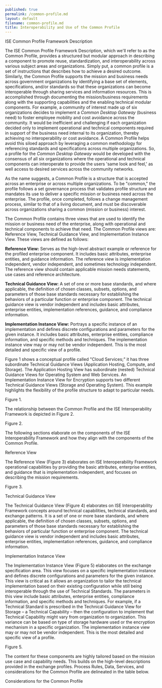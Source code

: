 ```yaml
---
published: true
permalink: /common-profile.md
layout: default
filename: common-profile.md
title: Interoperability and Use of the Common Profile
---
```


ISE Common Profile Framework Description

The ISE Common Profile Framework Description, which we'll refer to as the Common Profile, provides a structured but modular approach in describing a component to promote reuse, standardization, and interoperability across various subject areas and organizations. Simply put, a common profile is a set of instructions that describes how to achieve a desired outcome. Similarly, the Common Profile supports the mission and business needs across government organizations by identifying a base set of elements, specifications, and/or standards so that these organizations can become interoperable through sharing services and information resources. This is accomplished through documenting the mission/business requirements along with the supporting capabilities and the enabling technical modular components. For example, a community of interest made up of six organizations decides to implement a _Common Desktop Gateway_ (business need) to foster employee mobility and cost avoidance across the community. It would be inefficient and challenging if each organization decided only to implement operational and technical components required in support of the business need internal to its organization, thereby achieving no interoperability or cost avoidance. A Common Profile helps avoid this siloed approach by leveraging a common methodology for referencing standards and specifications across multiple organizations. So, a profile for the _Common Desktop Gateway_ would be developed with the consensus of all six organizations where the operational and technical components can interoperate to provide the users 'same look and feel,' as well access to desired services across the community networks.

As the name suggests, a Common Profile is a structure that is accepted across an enterprise or across multiple organizations. To be "common," the profile follows a set governance process that validates profile structure and mandates its use to deliver a specific mission or business need across the enterprise. The profile, once completed, follows a change management process, similar to that of a living document, and must be discoverable across organizations sharing a common (mission or business) interest.

The Common Profile contains three views that are used to identify the mission or business need of the enterprise, along with operational and technical components to achieve that need. The Common Profile views are: Reference View, Technical Guidance View, and Implementation Instance View. These views are defined as follows:

**Reference View:** Serves as the high-level abstract example or reference for the profiled enterprise component. It includes basic attributes, enterprise entities, and guidance information. The reference view is implementation independent, vendor independent, and sometimes technology independent. The reference view should contain applicable mission needs statements, use cases and reference architecture.

**Technical Guidance View:** A set of one or more base standards, and where applicable, the definition of chosen classes, subsets, options, and parameters of those base standards necessary for establishing the behaviors of a particular function or enterprise component. The technical guidance view is vendor independent and includes basic attributes, enterprise entities, implementation references, guidance, and compliance information.

**Implementation Instance View:** Portrays a specific instance of an implementation and defines discrete configurations and parameters for the given instance. It includes basic attributes, enterprise entities, compliance information, and specific methods and techniques. The implementation instance view may or may not be vendor independent. This is the most detailed and specific view of a profile.

Figure 1 shows a conceptual profile called "Cloud Services;" it has three subordinate Technical Guidance Views (Application Hosting, Compute, and Storage). The Application Hosting View has subordinate (nested) Technical Guidance Views for Operating System and Web Services. An Implementation Instance View for Encryption supports two different Technical Guidance Views (Storage and Operating System). This example highlights the flexibility of the profile structure to adapt to particular needs.

Figure 1.

The relationship between the Common Profile and the ISE Interoperability Framework is depicted in Figure 2.

Figure 2.

The following sections elaborate on the components of the ISE Interoperability Framework and how they align with the components of the Common Profile.

Reference View

The Reference View (Figure 3) elaborates on ISE Interoperability Framework operational capabilities by providing the basic attributes, enterprise entities, and guidance that is implementation independent, and focuses on describing the mission requirements.

Figure 3.

Technical Guidance View

The Technical Guidance View (Figure 4) elaborates on ISE Interoperability Framework concepts around technical capabilities, technical standards, and exchange patterns. It is a set of one or more base standards, and where applicable, the definition of chosen classes, subsets, options, and parameters of those base standards necessary for establishing the behaviors of particular function or enterprise component. The technical guidance view is vendor independent and includes basic attributes, enterprise entities, implementation references, guidance, and compliance information.

Implementation Instance View

The Implementation Instance View (Figure 5) elaborates on the exchange specification area. This view focuses on a specific implementation instance and defines discrete configurations and parameters for the given instance. This view is critical as it allows an organization to tailor the technical implementation based on their existing configuration while still being interoperable through the use of Technical Standards. The parameters in this view include basic attributes, enterprise entities, compliance information, and specific methods and techniques. For example, if a Technical Standard is prescribed in the Technical Guidance View for Storage – a Technical Capability – then the configuration to implement that Technical Capability might vary from organization to organization. This variance can be based on type of storage hardware used or the encryption mechanism in a specific organization. The implementation instance view may or may not be vendor independent. This is the most detailed and specific view of a profile.

Figure 5.

The content for these components are highly tailored based on the mission use case and capability needs. This builds on the high-level descriptions provided in the exchange profiles. Process Rules, Data, Services, and considerations for the Common Profile are delineated in the table below.

Considerations for the Common Profile
